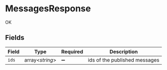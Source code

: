 # MessagesResponse

OK


## Fields

| Field                         | Type                          | Required                      | Description                   |
| ----------------------------- | ----------------------------- | ----------------------------- | ----------------------------- |
| `ids`                         | array<*string*>               | :heavy_minus_sign:            | ids of the published messages |
